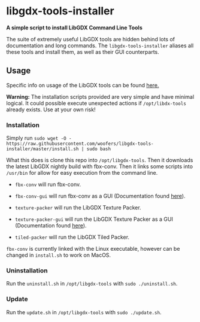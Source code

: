 # libgdx-tools-installer

**A simple script to install LibGDX Command Line Tools**

The suite of extremely useful LibGDX tools are hidden behind lots of documentation and long commands.  The `libgdx-tools-installer` aliases all these tools and install them, as well as their GUI counterparts.

## Usage

Specific info on usage of the LibGDX tools can be found [here.](https://libgdx.badlogicgames.com/tools.html)

**Warning:** The installation scripts provided are very simple and have minimal logical.  It could possible execute unexpected actions if `/opt/libdx-tools` already exists. Use at your own risk!

### Installation

Simply run `sudo wget -O - https://raw.githubusercontent.com/woofers/libgdx-tools-installer/master/install.sh | sudo bash`

What this does is clone this repo into `/opt/libgdx-tools`.  Then it downloads the latest LibGDX nightly build with fbx-conv.  Then it links some scripts into `/usr/bin` for allow for easy execution from the command line.

-   `fbx-conv` will run fbx-conv.

-   `fbx-conv-gui` will run fbx-conv as a GUI (Documentation found [here](https://github.com/ASneakyFox/libgdx-fbxconv-gui)).

-   `texture-packer` will run the LibGDX Texture Packer.

-   `texture-packer-gui` will run the LibGDX Texture Packer as a GUI (Documentation found [here](https://github.com/crashinvaders/gdx-texture-packer-gui)).

-   `tiled-packer` will run the LibGDX Tiled Packer.

`fbx-conv` is currently linked with the Linux executable, however can be changed in `install.sh` to work on MacOS.

### Uninstallation

Run the `uninstall.sh` in `/opt/libgdx-tools` with `sudo ./uninstall.sh`.

### Update

Run the `update.sh` in `/opt/libgdx-tools` with `sudo ./update.sh`.
